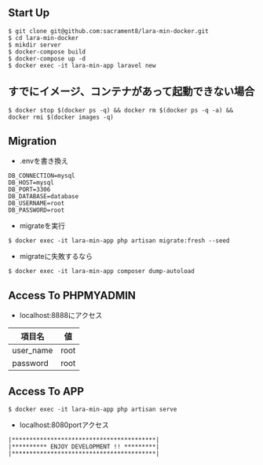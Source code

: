 ## Start Up
```
$ git clone git@github.com:sacrament8/lara-min-docker.git
$ cd lara-min-docker
$ mikdir server
$ docker-compose build
$ docker-compose up -d
$ docker exec -it lara-min-app laravel new
```

## すでにイメージ、コンテナがあって起動できない場合
```
$ docker stop $(docker ps -q) && docker rm $(docker ps -q -a) && docker rmi $(docker images -q)
```

## Migration
- .envを書き換え
```
DB_CONNECTION=mysql
DB_HOST=mysql
DB_PORT=3306
DB_DATABASE=database
DB_USERNAME=root
DB_PASSWORD=root
```
- migrateを実行
```
$ docker exec -it lara-min-app php artisan migrate:fresh --seed
```
- migrateに失敗するなら
```
$ docker exec -it lara-min-app composer dump-autoload
```

## Access To PHPMYADMIN
- localhost:8888にアクセス

|項目名|値|
|----|-------------|
|user_name|root|
|password|root|
## Access To APP
```
$ docker exec -it lara-min-app php artisan serve
```
- localhost:8080portアクセス

```
|*****************************************|
|********** ENJOY DEVELOPMENT !! *********|
|*****************************************|
```